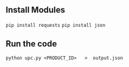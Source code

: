 Install Modules
---------------
`pip install requests`
`pip install json`

Run the code
------------
`python upc.py <PRODUCT_ID>   >  output.json`
